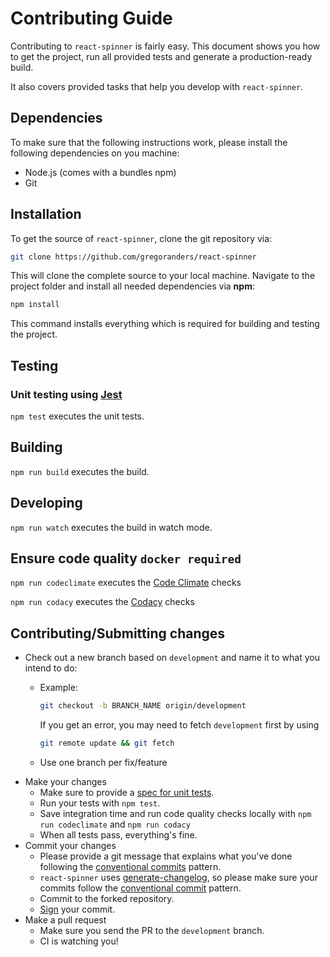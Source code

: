 # Contributing Guide

Contributing to `react-spinner` is fairly easy. This document shows you how to
get the project, run all provided tests and generate a production-ready build.

It also covers provided tasks that help you develop with `react-spinner`.

## Dependencies

To make sure that the following instructions work, please install the following dependencies
on you machine:

- Node.js (comes with a bundles npm)
- Git

## Installation

To get the source of `react-spinner`, clone the git repository via:

```sh
git clone https://github.com/gregoranders/react-spinner
```

This will clone the complete source to your local machine.
Navigate to the project folder and install all needed dependencies via **npm**:

```sh
npm install
```

This command installs everything which is required for building and testing the project.

## Testing

### Unit testing using [Jest][jest-url]

`npm test` executes the unit tests.

## Building

`npm run build` executes the build.

## Developing

`npm run watch` executes the build in watch mode.

## Ensure code quality `docker required`

`npm run codeclimate` executes the [Code Climate](docs/codeclimate.md) checks

`npm run codacy` executes the [Codacy](docs/codacy.md) checks

## Contributing/Submitting changes

- Check out a new branch based on <code>development</code> and name it to what you intend to do:
  - Example:

    ```sh
    git checkout -b BRANCH_NAME origin/development
    ```

    If you get an error, you may need to fetch <code>development</code> first by using

    ```sh
    git remote update && git fetch
    ```

  - Use one branch per fix/feature
- Make your changes
  - Make sure to provide a [spec for unit tests][jest-url].
  - Run your tests with `npm test`.
  - Save integration time and run code quality checks locally with `npm run codeclimate` and `npm run codacy`
  - When all tests pass, everything's fine.
- Commit your changes
  <!-- markdownlint-disable MD013 -->
  - Please provide a git message that explains what you've done following the [conventional commits][conventional-commit-url] pattern.
  - `react-spinner` uses [generate-changelog](https://www.npmjs.com/package/generate-changelog), so please make sure your commits follow the [conventional commit][conventional-commit-url] pattern.
  <!-- markdownlint-enable MD013 -->
  - Commit to the forked repository.
  - [Sign][sign-url] your commit.
- Make a pull request
  - Make sure you send the PR to the <code>development</code> branch.
  - CI is watching you!

[jest-url]: https://jestjs.io/
[conventional-commit-url]: https://www.conventionalcommits.org
[sign-url]: https://docs.github.com/en/authentication/managing-commit-signature-verification/signing-commits
